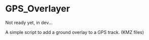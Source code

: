 GPS_Overlayer
=============

Not ready yet, in dev...

A simple script to add a ground overlay to a GPS track. (KMZ files)
